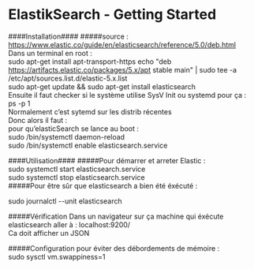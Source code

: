 ElastikSearch - Getting Started
======


####Installation####
#####source : https://www.elastic.co/guide/en/elasticsearch/reference/5.0/deb.html  
Dans un terminal en root :  
    sudo apt-get install apt-transport-https
    echo "deb https://artifacts.elastic.co/packages/5.x/apt stable main" | sudo tee -a /etc/apt/sources.list.d/elastic-5.x.list  
    sudo apt-get update && sudo apt-get install elasticsearch  
Ensuite il faut checker si le système utilise SysV Init ou systemd pour ça :  
    ps -p 1  
Normalement c’est sytemd sur les distrib récentes  
Donc alors il faut :  
    pour qu’elasticSearch se lance au boot :   
        sudo /bin/systemctl daemon-reload  
        sudo /bin/systemctl enable elasticsearch.service  


####Utilisation####
#####Pour démarrer et arreter Elastic :  
sudo systemctl start elasticsearch.service  
sudo systemctl stop elasticsearch.service  
#####Pour être sûr que elasticsearch a bien été éxécuté :  

sudo journalctl --unit elasticsearch  


#####Vérification
Dans un navigateur sur ça machine qui éxécute elasticsearch aller à : localhost:9200/  
Ca doit afficher un JSON  


#####Configuration
pour éviter des débordements de mémoire :  
sudo sysctl vm.swappiness=1




    











